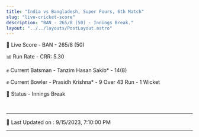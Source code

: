 ```yaml
---
title: "India vs Bangladesh, Super Fours, 6th Match"
slug: "live-cricket-score"
description: "BAN - 265/8 (50) - Innings Break."
layout: "../../layouts/PostLayout.astro"
---
```


🔴 Live Score - BAN - 265/8 (50)  

📊 Run Rate - CRR: 5.30  

✊ Current Batsman - Tanzim Hasan Sakib* - 14(8)  

✊ Current Bowler - Prasidh Krishna* - 9 Over 43 Run - 1 Wicket  

📑 Status - Innings Break

<br />

***

📝 Last Updated on : 9/15/2023, 7:10:00 PM

***

